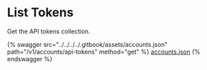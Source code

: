 # List Tokens

Get the API tokens collection.

{% swagger src="../../../../.gitbook/assets/accounts.json" path="/v1/accounts/api-tokens" method="get" %}
[accounts.json](../../../../.gitbook/assets/accounts.json)
{% endswagger %}
